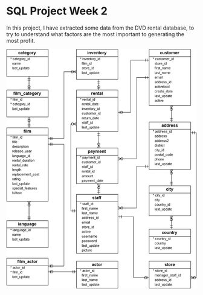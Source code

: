 # SQL Project Week 2

In this project, I have extracted some data from the DVD rental database, to try to understand what factors are the most important to generating the most profit.

![DVD Rental ER Diagram](https://github.com/kevinmok2011/DVD_Rental_Repo/blob/main/dvd-rental-sample-database-diagram.png)
